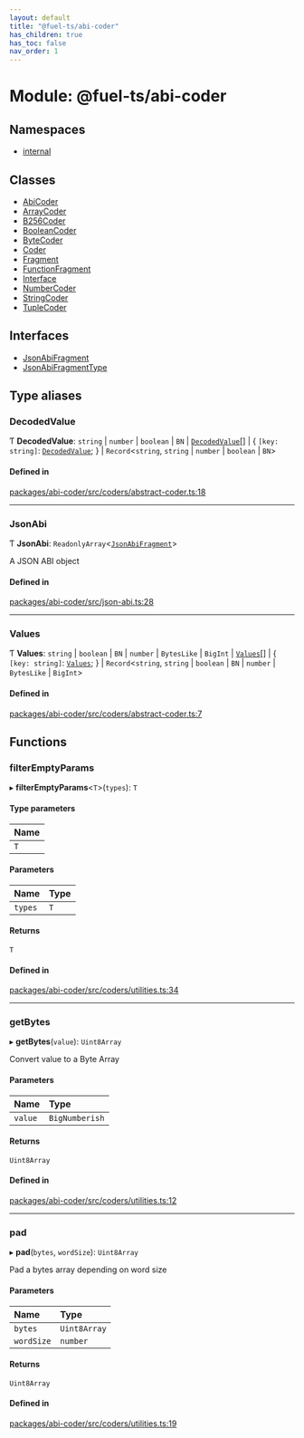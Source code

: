 ```yaml
---
layout: default
title: "@fuel-ts/abi-coder"
has_children: true
has_toc: false
nav_order: 1
---
```


# Module: @fuel-ts/abi-coder

## Namespaces

- [internal](namespaces/internal.md)

## Classes

- [AbiCoder](classes/AbiCoder.md)
- [ArrayCoder](classes/ArrayCoder.md)
- [B256Coder](classes/B256Coder.md)
- [BooleanCoder](classes/BooleanCoder.md)
- [ByteCoder](classes/ByteCoder.md)
- [Coder](classes/Coder.md)
- [Fragment](classes/Fragment.md)
- [FunctionFragment](classes/FunctionFragment.md)
- [Interface](classes/Interface.md)
- [NumberCoder](classes/NumberCoder.md)
- [StringCoder](classes/StringCoder.md)
- [TupleCoder](classes/TupleCoder.md)

## Interfaces

- [JsonAbiFragment](interfaces/JsonAbiFragment.md)
- [JsonAbiFragmentType](interfaces/JsonAbiFragmentType.md)

## Type aliases

### DecodedValue

Ƭ **DecodedValue**: `string` \| `number` \| `boolean` \| `BN` \| [`DecodedValue`](index.md#decodedvalue)[] \| { `[key: string]`: [`DecodedValue`](index.md#decodedvalue);  } \| `Record`<`string`, `string` \| `number` \| `boolean` \| `BN`\>

#### Defined in

[packages/abi-coder/src/coders/abstract-coder.ts:18](https://github.com/FuelLabs/fuels-ts/blob/master/packages/abi-coder/src/coders/abstract-coder.ts#L18)

___

### JsonAbi

Ƭ **JsonAbi**: `ReadonlyArray`<[`JsonAbiFragment`](interfaces/JsonAbiFragment.md)\>

A JSON ABI object

#### Defined in

[packages/abi-coder/src/json-abi.ts:28](https://github.com/FuelLabs/fuels-ts/blob/master/packages/abi-coder/src/json-abi.ts#L28)

___

### Values

Ƭ **Values**: `string` \| `boolean` \| `BN` \| `number` \| `BytesLike` \| `BigInt` \| [`Values`](index.md#values)[] \| { `[key: string]`: [`Values`](index.md#values);  } \| `Record`<`string`, `string` \| `boolean` \| `BN` \| `number` \| `BytesLike` \| `BigInt`\>

#### Defined in

[packages/abi-coder/src/coders/abstract-coder.ts:7](https://github.com/FuelLabs/fuels-ts/blob/master/packages/abi-coder/src/coders/abstract-coder.ts#L7)

## Functions

### filterEmptyParams

▸ **filterEmptyParams**<`T`\>(`types`): `T`

#### Type parameters

| Name |
| :------ |
| `T` |

#### Parameters

| Name | Type |
| :------ | :------ |
| `types` | `T` |

#### Returns

`T`

#### Defined in

[packages/abi-coder/src/coders/utilities.ts:34](https://github.com/FuelLabs/fuels-ts/blob/master/packages/abi-coder/src/coders/utilities.ts#L34)

___

### getBytes

▸ **getBytes**(`value`): `Uint8Array`

Convert value to a Byte Array

#### Parameters

| Name | Type |
| :------ | :------ |
| `value` | `BigNumberish` |

#### Returns

`Uint8Array`

#### Defined in

[packages/abi-coder/src/coders/utilities.ts:12](https://github.com/FuelLabs/fuels-ts/blob/master/packages/abi-coder/src/coders/utilities.ts#L12)

___

### pad

▸ **pad**(`bytes`, `wordSize`): `Uint8Array`

Pad a bytes array depending on word size

#### Parameters

| Name | Type |
| :------ | :------ |
| `bytes` | `Uint8Array` |
| `wordSize` | `number` |

#### Returns

`Uint8Array`

#### Defined in

[packages/abi-coder/src/coders/utilities.ts:19](https://github.com/FuelLabs/fuels-ts/blob/master/packages/abi-coder/src/coders/utilities.ts#L19)
